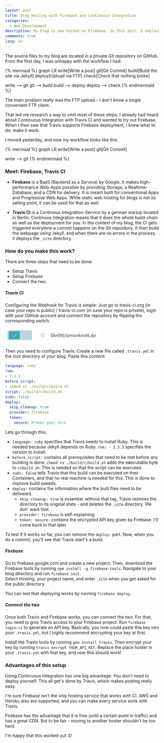 ```yaml
---
layout: post
title: Blog Hosting with Firebase and Continuous Integration
categories:
  - Web Development
description: My blog is now hosted on Firebase. In this post, I explain why I moved and why you should, too.
comments: true
lang: en
---
```

The source files to my blog are located in a private Git repository on GitHub.
From the first day, I was unhappy with the workflow I had:

{% mermaid %}
graph LR
write[Write a post]
git[Git Commit]
build[Build the site via Jekyll]
deploy[Upload via FTP]
check[Check that nothing broke]

write --> git
git --> build
build --> deploy
deploy --> check
{% endmermaid %}

The main problem really was the FTP upload - I don't know a single convenient FTP client.

That led me research a way to omit most of these steps.
I already had heard about Continuous Integration with Travis CI and wanted to try out Firebase.
When I then saw that Travis supports Firebase deployment, I knew what to do: make it work.

I moved yesterday, and now my workflow looks like this:

{% mermaid %}
graph LR
write[Write a post]
git[Git Commit]

write --> git
{% endmermaid %}

<!--more-->

### Meet: Firebase, Travis CI

* **Firebase** is a BaaS (Backend as a Service) by Google.
  It makes high-performance Web-Apps possible by providing Storage, a Realtime-Database, and a CDN for delivery.
  It is meant both for conventional Apps and Progressive Web Apps.
  While static web hosting for blogs is not its selling point, it can be used for that as well.

* **Travis CI** is a Continous Integration-Service by a german startup located in Berlin.
  Continous Integration means that it does the whole build-chain as well as the deployment for you.
  In the context of my blog, the CI gets triggered everytime a commit happens on the Git repository.
  It then build the webpage using Jekyll, and when there are no errors in the process, it deploys the `_site` directory.

### How do you make this work?

There are three steps that need to be done:

* Setup Travis
* Setup Firebase
* Connect the two.

##### Travis CI

Configuring the Webhook for Travis is simple: Just go to travis-ci.org (in case your repo is public) / travis-ci.com (in case your repo is private), login with your GitHub account and connect the repository by flipping the corresponding switch.

![Travis CI Switch](../assets/legacy_gs_bucket/travisCI_switch.png "Travis CI Switch")

Then you need to configure Travis: Create a new file called `.travis.yml` in the root directory of your blog. Paste this content:

```yaml
language: ruby
rvm:
- 2.3.3
before_script:
- chmod +x ./build/cibuild.sh
script: ./build/cibuild.sh
sudo: false
deploy:
  skip_cleanup: true
  provider: firebase
  token:
    secure: #Token goes here
```

Lets go through this:

* `language: ruby` specifies that Travis needs to install Ruby. This is needed because Jekyll depends on Ruby.
  `rvm: - 2.3.3` specifies the version to install.
* `before_script:` contains all prerequisites that need to be met before any building is done.
  `chmod +x ./build/cibuild.sh` adds the e**x**ecutable byte to `cibuild.sh`. This is needed so that the script can be executed.
* `sudo: false` tells Travis that this build can be executed on their Containers, and that no real machine is needed for this. This is done to improve build speeds.
* `deploy:` contains the information where the built files need to be delivered.
  * `skip_cleanup: true` is essential: without that tag, Travis restores the directory to its original state - and deletes the `_site` directory.
  We don' want that.
  * `provider: firebase` is self-explaining
  * `token: secure:` contains the encrypted API key given by Firebase. I'll come back to that later.

To test if it works so far, you can remove the `deploy:` part.
Now, when you do a commit, you'll see that Travis start's a build.

##### Firebase

Go to firebase.google.com and create a new project.
Then, download the Firebase tools by running `npm install -g firebase-tools`.
Navigate to your blog directory and run `firebase init`.<br>
Select *Hosting*, your project name, and enter `_site` when you get asked for the public directory.

You can test that deploying works by running `firebase deploy`.

##### Connect the two

Once both Travis and Firebase works, you can connect the two.
For that, you need to give Travis access to your Firebase project.
Run `firebase login:ci` to generate an API key.
Basically, you now could paste this key into your `.travis.yml`, but I highly recommend encrypting your key at first.

Install the Travis tools by running `gem install travis`.
Then encrypt your key by running `travis encrypt YOUR_API_KEY`.
Replace the place holder in your `.travis.yml` with that key, and now this should work!

### Advantages of this setup

Using Continuous Integration has one big advantage: You don't need to deploy yourself.
This all get's done by Travis, which makes posting really easy.

I'm sure Firebase isn't the only hosting service that works with CI.
AWS and Heroku also are supported, and you can make every service work with Travis.

Firebase has the advantage that it is free (until a certain point in traffic) and has a great CDN.
But to be fair - moving to another hoster shouldn't be too hard.

I'm happy that this worked out :D
